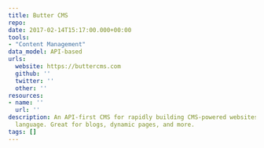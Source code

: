 ```yaml
---
title: Butter CMS
repo: 
date: 2017-02-14T15:17:00.000+00:00
tools:
- "Content Management"
data_model: API-based
urls:
  website: https://buttercms.com
  github: ''
  twitter: ''
  other: ''
resources:
- name: ''
  url: ''
description: An API-first CMS for rapidly building CMS-powered websites in any programming
  language. Great for blogs, dynamic pages, and more.
tags: []
---
```


